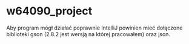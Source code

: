 # w64090_project

Aby program mógł działać poprawnie IntelliJ powinien mieć dołączone biblioteki gson (2.8.2 jest wersją na której pracowałem) oraz json.

